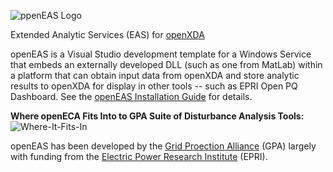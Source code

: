 ![ppenEAS Logo](http://www.gridprotectionalliance.org/images/products/openEAS.png)

Extended Analytic Services (EAS) for [openXDA](https://github.com/GridProtectionAlliance/openXDA) 

openEAS is a Visual Studio development template for a Windows Service that embeds an externally developed DLL
(such as one from MatLab) within a platform that can obtain input data from openXDA and store analytic results
to openXDA for display in other tools -- such as EPRI Open PQ Dashboard. See the [openEAS Installation Guide](https://github.com/GridProtectionAlliance/openEAS/wiki) for details.

**Where openECA Fits Into to GPA Suite of Disturbance Analysis Tools:**
![Where-It-Fits-In](http://www.gridprotectionalliance.org/images/products/PQ%20Tool%20Suite.png)

openEAS has been developed by the [Grid Proection Alliance](https://www.gridprotectionalliance.org/) (GPA) largely with funding from the [Electric Power Research Institute](http://www.epri.com/Pages/Default.aspx) (EPRI).
